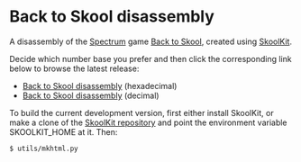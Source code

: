 Back to Skool disassembly
=========================

A disassembly of the [Spectrum](http://en.wikipedia.org/wiki/ZX_Spectrum) game
[Back to Skool](http://en.wikipedia.org/wiki/Back_to_Skool), created using
[SkoolKit](http://skoolkit.ca/).

Decide which number base you prefer and then click the corresponding link below
to browse the latest release:

* [Back to Skool disassembly](http://skoolkid.github.io/backtoskool/) (hexadecimal)
* [Back to Skool disassembly](http://skoolkit.ca/disassemblies/back_to_skool/) (decimal)

To build the current development version, first either install SkoolKit, or
make a clone of the [SkoolKit repository](https://github.com/skoolkid/skoolkit)
and point the environment variable SKOOLKIT_HOME at it. Then:

    $ utils/mkhtml.py
